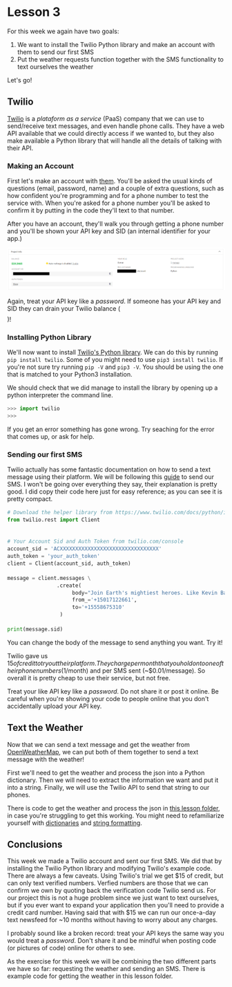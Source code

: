 # Lesson 3
For this week we again have two goals:
  1. We want to install the Twilio Python library and make an account with them to send our first SMS
  2. Put the weather requests function together with the SMS functionality to text ourselves the weather

Let's go!

## Twilio
[Twilio](https://www.twilio.com/) is a _plataform as a service_ (PaaS) company that we can use to send/receive text messages, and even handle phone calls.
They have a web API available that we could directly access if we wanted to, but they also make available a Python library that will handle all the details of talking with their API.

### Making an Account
First let's make an account with [them](https://www.twilio.com/try-twilio).
You'll be asked the usual kinds of questions (email, password, name) and a couple of extra questions, such as how confident you're programming and for a phone number to test the service with.
When you're asked for a phone number you'll be asked to confirm it by putting in the code they'll text to that number.

After you have an account, they'll walk you through getting a phone number and you'll be shown your API key and SID (an internal identifier for your app.)

![Twilio Dashboard](twilio_dashboard.png)

Again, treat your API key like a *password*.
If someone has your API key and SID they can drain your Twilio balance ($$$$)!

### Installing Python Library
We'll now want to install [Twilio's Python library](https://pypi.org/project/twilio/).
We can do this by running `pip install twilio`.
Some of you might need to use `pip3 install twilio`.
If you're not sure try running `pip -V` and `pip3 -V`.
You should be using the one that is matched to your Python3 installation.

We should check that we did manage to install the library by opening up a python interpreter the command line.

```python
>>> import twilio
>>>
```

If you get an error something has gone wrong.
Try seaching for the error that comes up, or ask for help.

### Sending our first SMS
Twilio actually has some fantastic documentation on how to send a text message using their platform.
We will be following this [guide](https://www.twilio.com/docs/sms/quickstart/python#send-an-outbound-sms-with-python) to send our SMS.
I won't be going over everything they say, their explanation is pretty good.
I did copy their code here just for easy reference; as you can see it is pretty compact.

```python
# Download the helper library from https://www.twilio.com/docs/python/install
from twilio.rest import Client


# Your Account Sid and Auth Token from twilio.com/console
account_sid = 'ACXXXXXXXXXXXXXXXXXXXXXXXXXXXXXXXX'
auth_token = 'your_auth_token'
client = Client(account_sid, auth_token)

message = client.messages \
                .create(
                     body="Join Earth's mightiest heroes. Like Kevin Bacon.",
                     from_='+15017122661',
                     to='+15558675310'
                 )

print(message.sid)
```

You can change the body of the message to send anything you want. Try it!

Twilio gave us $15 of credit to try out their platform.
They charge per month that you hold onto one of their phone numbers ($1/month) and per SMS sent (~$0.01/message).
So overall it is pretty cheap to use their service, but not free.

Treat your like API key like a *password*.
Do not share it or post it online.
Be careful when you're showing your code to people online that you don't accidentally upload your API key.

## Text the Weather

Now that we can send a text message and get the weather from [OpenWeatherMap](https://www.openweathermap.org), we can put both of them together to send a text message with the weather!

First we'll need to get the weather and process the json into a Python dictionary.
Then we will need to extract the information we want and put it into a string.
Finally, we will use the Twilio API to send that string to our phones.

There is code to get the weather and process the json in [this lesson folder](request_weather.py), in case you're struggling to get this working.
You might need to refamiliarize yourself with [dictionaries](https://docs.python.org/3.7/tutorial/datastructures.html#dictionaries) and [string formatting](https://docs.python.org/3/library/string.html#format-string-syntax).

## Conclusions
This week we made a Twilio account and sent our first SMS.
We did that by installing the Twilio Python library and modifying Twilio's example code.
There are always a few caveats.
Using Twilio's trial we get $15 of credit, but can only text verified numbers.
Verfied numbers are those that we can confirm we own by quoting back the verification code Twilio send us.
For our project this is not a huge problem since we just want to text ourselves, but if you ever want to expand your application then you'll need to provide a credit card number.
Having said that with $15 we can run our once-a-day text newsfeed for ~10 months without having to worry about any charges.

I probably sound like a broken record: treat your API keys the same way you would treat a *password*.
Don't share it and be mindful when posting code (or pictures of code) online for others to see.

As the exercise for this week we will be combining the two different parts we have so far: requesting the weather and sending an SMS.
There is example code for getting the weather in this lesson folder.

